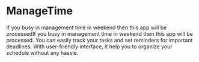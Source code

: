 # ManageTime
If you busy in management time in weekend then this app will be processedIf you busy in management time in weekend then this app will be processed. You can easily track your tasks and set reminders for important deadlines. With user-friendly interface, it help you to organize your schedule without any hassle.
